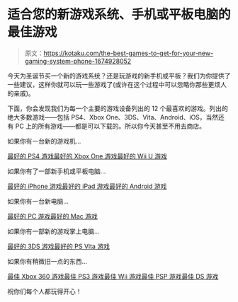# 适合您的新游戏系统、手机或平板电脑的最佳游戏

> 原文：<https://kotaku.com/the-best-games-to-get-for-your-new-gaming-system-phone-1674928052>

今天为圣诞节买一个新的游戏系统？还是玩游戏的新手机或平板？我们为你提供了一些建议，这样你就可以玩一些游戏了(或许在这个过程中可以忽略你那些更烦人的亲戚)。



下面，你会发现我们为每一个主要的游戏设备列出的 12 个最喜欢的游戏。列出的绝大多数游戏——包括 PS4、Xbox One、3DS、Vita、Android、iOS，当然还有 PC 上的所有游戏——都是可以下载的。所以你今天甚至不用去商店。

如果你有一台新的游戏机...

[最好的 PS4 游戏](https://kotaku.com/the-12-best-games-for-the-playstation-4-1500350643)[最好的 Xbox One 游戏](http://kotaku.com/the-best-games-for-the-xbox-one-1500422046)[最好的 Wii U 游戏](https://kotaku.com/the-12-best-games-for-the-wii-u-5971060?tag=the-bests)

如果你有了一部新手机或平板电脑...

[最好的 iPhone 游戏](https://kotaku.com/the-12-best-games-on-the-iphone-5878819)[最好的 iPad 游戏](https://kotaku.com/the-12-best-games-for-the-ipad-5878797)[最好的 Android 游戏](http://kotaku.com/the-12-best-games-for-android-5878879)

如果你有一台新电脑...

[最好的 PC 游戏](http://kotaku.com/the-12-best-games-on-pc-5878852)[最好的 Mac 游戏](https://kotaku.com/the-12-best-games-for-mac-5878890)

如果你有一部新的游戏掌上电脑...

[最好的 3DS 游戏](https://kotaku.com/the-12-best-games-for-3ds-and-2ds-5878903)[最好的 PS Vita 游戏](https://kotaku.com/the-12-best-games-for-the-playstation-vita-5886630)

如果你有稍微旧一点的东西...

[最佳 Xbox 360 游戏](https://kotaku.com/the-12-best-games-on-xbox-360-5878837)[最佳 PS3 游戏](https://kotaku.com/the-12-best-games-for-the-playstation-3-5877932)[最佳 Wii 游戏](http://kotaku.com/the-12-best-games-on-the-wii-5878845)[最佳 PSP 游戏](https://kotaku.com/the-12-best-games-on-psp-5878869)[最佳 DS 游戏](http://kotaku.com/the-12-best-games-for-the-ds-5878896)

祝你们每个人都玩得开心！